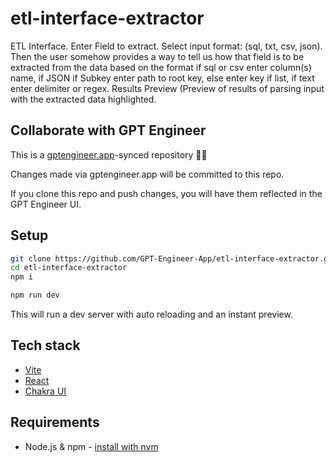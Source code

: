 # etl-interface-extractor

ETL Interface. Enter Field to extract. Select input format: (sql, txt, csv, json). Then the user somehow provides a way to tell us how that field is to be extracted from the data based on the format if sql or csv enter column(s) name, if JSON if Subkey enter path to root key, else enter key if list, if text enter delimiter or regex. Results Preview (Preview of results of parsing input with the extracted data highlighted. 

## Collaborate with GPT Engineer

This is a [gptengineer.app](https://gptengineer.app)-synced repository 🌟🤖

Changes made via gptengineer.app will be committed to this repo.

If you clone this repo and push changes, you will have them reflected in the GPT Engineer UI.

## Setup

```sh
git clone https://github.com/GPT-Engineer-App/etl-interface-extractor.git
cd etl-interface-extractor
npm i
```

```sh
npm run dev
```

This will run a dev server with auto reloading and an instant preview.

## Tech stack

- [Vite](https://vitejs.dev/)
- [React](https://react.dev/)
- [Chakra UI](https://chakra-ui.com/)

## Requirements

- Node.js & npm - [install with nvm](https://github.com/nvm-sh/nvm#installing-and-updating)
